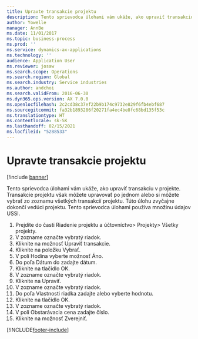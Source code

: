 ```yaml
---
title: Upravte transakcie projektu
description: Tento sprievodca úlohami vám ukáže, ako upraviť transakciu v projekte.
author: Yowelle
manager: AnnBe
ms.date: 11/01/2017
ms.topic: business-process
ms.prod: ''
ms.service: dynamics-ax-applications
ms.technology: ''
audience: Application User
ms.reviewer: josaw
ms.search.scope: Operations
ms.search.region: Global
ms.search.industry: Service industries
ms.author: andchoi
ms.search.validFrom: 2016-06-30
ms.dyn365.ops.version: AX 7.0.0
ms.openlocfilehash: 2c2cd38c37ef22b9b174c9732e829f6fb4ebf687
ms.sourcegitcommit: fa32b1893286f20271fa4ec4be8fc68bd135f53c
ms.translationtype: HT
ms.contentlocale: sk-SK
ms.lasthandoff: 02/15/2021
ms.locfileid: "5288533"
---
```

# <a name="adjust-project-transactions"></a>Upravte transakcie projektu

[!include [banner](../../includes/banner.md)]

Tento sprievodca úlohami vám ukáže, ako upraviť transakciu v projekte. Transakcie projektu však môžete upravovať po jednom alebo si môžete vybrať zo zoznamu všetkých transakcií projektu. Túto úlohu zvyčajne dokončí vedúci projektu. Tento sprievodca úlohami používa množinu údajov USSI.

1. Prejdite do časti Riadenie projektu a účtovníctvo> Projekty> Všetky projekty. 
2. V zozname označte vybratý riadok. 
3. Kliknite na možnosť Upraviť transakcie. 
4. Kliknite na položku Vybrať. 
5. V poli Hodina vyberte možnosť Áno. 
6. Do poľa Dátum do zadajte dátum. 
7. Kliknite na tlačidlo OK. 
8. V zozname označte vybratý riadok. 
9. Kliknite na Upraviť. 
10. V zozname označte vybratý riadok. 
11. Do poľa Vlastnosti riadka zadajte alebo vyberte hodnotu. 
12. Kliknite na tlačidlo OK. 
13. V zozname označte vybratý riadok. 
14. V poli Obstarávacia cena zadajte číslo. 
15. Kliknite na možnosť Zverejniť. 


[!INCLUDE[footer-include](../../includes/footer-banner.md)]